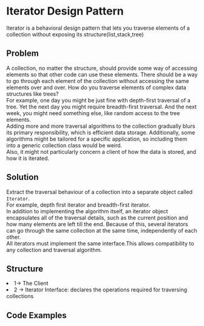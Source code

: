 # Iterator Design Pattern
Iterator is a behavioral design pattern that lets you traverse elements of a collection without
exposing its structure(list,stack,tree)
## Problem
A collection, no matter the structure, should provide some way of accessing elements so that other code can use these elements.
There should be a way to go through each element of the collection without accessing the same elements over and over.
How do you traverse elements of complex data structures like trees? <br/>
For example, one day you might be just fine with depth-first traversal of a tree. Yet the next day you might require breadth-first traversal. And the next week, you might need something else, like random access to the tree elements. <br/>
Adding more and more traversal algorithms to the collection gradually blurs its primary responsibility, which is efficient data storage. Additionally, some algorithms might be tailored for a specific application, so including them into a generic collection class would be weird. <br/>
Also, it might not particularly concern a client of how the data is stored, and how it is iterated.

## Solution
Extract the traversal behaviour of a collection into a separate object called `Iterator`. <br/>
For example, depth first iterator and breadth-first iterator. <br/>
In addition to implementing the algorithm itself, an iterator object encapsulates all of the traversal details, such as the current position and how many elements are left till the end. Because of this, several iterators can go through the same collection at the same time, independently of each other. <br/>
All iterators must implement the same interface.This allows compatibility to any collection and traversal algorithm. <br/>

## Structure
<li> 1-> The Client </li>
<li> 2 -> Iterator Interface: declares the operations required for traversing collections </li>

## Code Examples